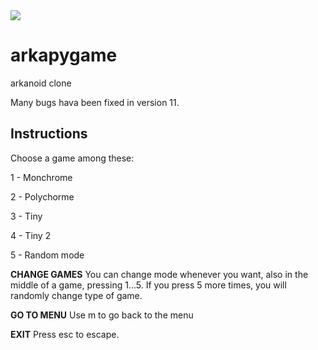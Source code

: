 <img src="https://i1.wp.com/pythonprogramming.altervista.org/wp-content/uploads/2020/07/particles.png?w=499&ssl=1">
<h1>arkapygame</h1>
arkanoid clone


Many bugs hava been fixed in version 11.

<h2>Instructions</h2>

Choose a game among these:

1 - Monchrome

2 - Polychorme

3 - Tiny

4 - Tiny 2

5 - Random mode


<b>CHANGE GAMES</b>
You can change mode whenever you want, also in the middle of a game, pressing 1...5.
If you press 5 more times, you will randomly change type of game.

<b>GO TO MENU</b>
Use m to go back to the menu

<b>EXIT</b>
Press esc to escape.
